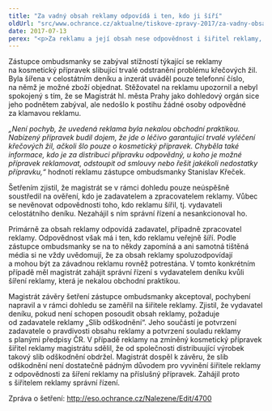 ```yaml
---
title: "Za vadný obsah reklamy odpovídá i ten, kdo ji šíří"
oldUrl: "src/www.ochrance.cz/aktualne/tiskove-zpravy-2017/za-vadny-obsah-reklamy-odpovida-i-ten-kdo-ji-siri"
date: 2017-07-13
perex: "<p>Za reklamu a její obsah nese odpovědnost i šiřitel reklamy, nejen zadavatel a zpracovatel. Pokud je tedy reklama nekalou obchodní praktikou, má dohledový orgán zahájit správní řízení pro delikt podle zákona o regulaci reklamy i s tím, kdo takovou reklamu šíří. Jen důsledný dohled a vymáhání odpovědného přístupu šiřitelů reklamy mohou vést ke skutečné ochraně spotřebitele.</p>"
---
```


<!-- imported from the old website -->

<p>Zástupce ombudsmanky se zabýval stížností týkající se reklamy na kosmetický přípravek slibující trvalé odstranění problému křečových žil. Byla šířena v celostátním deníku a inzerát uváděl pouze telefonní číslo, na němž je možné zboží objednat. Stěžovatel na reklamu upozornil a nebyl spokojený s tím, že se Magistrát hl. města Prahy jako dohledový orgán sice jeho podnětem zabýval, ale nedošlo k postihu žádné osoby odpovědné za klamavou reklamu.</p> <p><i>„Není pochyb, že uvedená reklama byla nekalou obchodní praktikou. Nabízený přípravek budil dojem, že jde o léčivo garantující trvalé vyléčení křečových žil, ačkoli šlo pouze o kosmetický přípravek. Chyběla také informace, kdo je za distribuci přípravku odpovědný, u koho je možné přípravek reklamovat, odstoupit od smlouvy nebo řešit jakékoli nedostatky přípravku,“</i> hodnotí reklamu zástupce ombudsmanky Stanislav Křeček.</p> <p>Šetřením zjistil, že magistrát se v rámci dohledu pouze neúspěšně soustředil na ověření, kdo je zadavatelem a zpracovatelem reklamy. Vůbec se nevěnovat odpovědnosti toho, kdo reklamu šířil, tj. vydavateli celostátního deníku. Nezahájil s ním správní řízení a nesankcionoval ho.</p> <p>Primárně za obsah reklamy odpovídá zadavatel, případně zpracovatel reklamy. Odpovědnost však má i ten, kdo reklamu veřejně šíří. Podle zástupce ombudsmanky se na to někdy zapomíná a ani samotná tištěná média si ne vždy uvědomují, že za obsah reklamy spoluzodpovídají a mohou být za závadnou reklamu rovněž potrestána. V tomto konkrétním případě měl magistrát zahájit správní řízení s vydavatelem deníku kvůli šíření reklamy, která je nekalou obchodní praktikou.</p> <p>Magistrát závěry šetření zástupce ombudsmanky akceptoval, pochybení napravil a v rámci dohledu se zaměřil na šiřitele reklamy. Zjistil, že vydavatel deníku, pokud není schopen posoudit obsah reklamy, požaduje od zadavatele reklamy „Slib odškodnění“. Jeho součástí je potvrzení zadavatele o pravdivosti obsahu reklamy a potvrzení souladu reklamy s planými předpisy ČR. V případě reklamy na zmíněný kosmetický přípravek šiřitel reklamy magistrátu sdělil, že od společnosti distribuující výrobek takový slib odškodnění obdržel. Magistrát dospěl k závěru, že slib odškodnění není dostatečně pádným důvodem pro vyvinění šiřitele reklamy z odpovědnosti za šíření reklamy na příslušný přípravek. Zahájil proto s šiřitelem reklamy správní řízení.</p> <p>Zpráva o šetření: <a title="Otevření do nového okna" href="http://eso.ochrance.cz/Nalezene/Edit/4700" target="_blank">http://eso.ochrance.cz/Nalezene/Edit/4700</a> <img alt="" src="https://www.ochrance.cz/typo3/ext/od_linkdesc/icons/external.gif" class="od_linkdesc_icon_external" /> </p>
